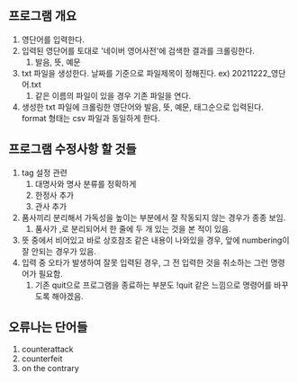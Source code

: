 ## 프로그램 개요
1. 영단어를 입력한다.  
2. 입력된 영단어를 토대로 '네이버 영어사전'에 검색한 결과를 크롤링한다.  
    1. 발음, 뜻, 예문  
3. txt 파일을 생성한다. 날짜를 기준으로 파일제목이 정해진다. ex) 20211222_영단어.txt  
    1. 같은 이름의 파일이 있을 경우 기존 파일을 연다.  
4. 생성한 txt 파일에 크롤링한 영단어와 발음, 뜻, 예문, 태그순으로 입력된다.  
    format 형태는 csv 파일과 동일하게 한다.   

## 프로그램 수정사항 할 것들
1. tag 설정 관련
    1. 대명사와 명사 분류를 정확하게
    2. 한정사 추가
    3. 관사 추가
2. 품사끼리 분리해서 가독성을 높이는 부분에서 잘 작동되지 않는 경우가 종종 보임.
    1. 품사가 ,로 분리되어서 한 줄에 두 개 있는 것을 본 적이 있음.
3. 뜻 중에서 비어있고 바로 상호참조 같은 내용이 나와있을 경우, 앞에 numbering이 잘 안되는 경우가 있음.
4. 입력 중 오타가 발생하여 잘못 입력된 경우, 그 전 입력한 것을 취소하는 그런 명령어가 필요함.
    1. 기존 quit으로 프로그램을 종료하는 부분도 !quit 같은 느낌으로 명령어를 바꾸도록 해야겠음.

## 오류나는 단어들
1. counterattack
2. counterfeit
3. on the contrary

